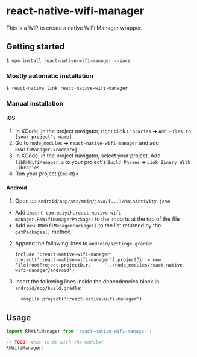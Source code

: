 
# react-native-wifi-manager

This is a WIP to create a native WiFi Manager wrapper.

## Getting started

`$ npm install react-native-wifi-manager --save`

### Mostly automatic installation

`$ react-native link react-native-wifi-manager`

### Manual installation


#### iOS

1. In XCode, in the project navigator, right click `Libraries` ➜ `Add Files to [your project's name]`
2. Go to `node_modules` ➜ `react-native-wifi-manager` and add `RNWifiManager.xcodeproj`
3. In XCode, in the project navigator, select your project. Add `libRNWifiManager.a` to your project's `Build Phases` ➜ `Link Binary With Libraries`
4. Run your project (`Cmd+R`)<

#### Android

1. Open up `android/app/src/main/java/[...]/MainActivity.java`
  - Add `import com.weiyih.react-native-wifi-manager.RNWifiManagerPackage;` to the imports at the top of the file
  - Add `new RNWifiManagerPackage()` to the list returned by the `getPackages()` method
2. Append the following lines to `android/settings.gradle`:
  	```
  	include ':react-native-wifi-manager'
  	project(':react-native-wifi-manager').projectDir = new File(rootProject.projectDir, 	'../node_modules/react-native-wifi-manager/android')
  	```
3. Insert the following lines inside the dependencies block in `android/app/build.gradle`:
  	```
      compile project(':react-native-wifi-manager')
  	```

## Usage
```javascript
import RNWifiManager from 'react-native-wifi-manager';

// TODO: What to do with the module?
RNWifiManager;
```
  